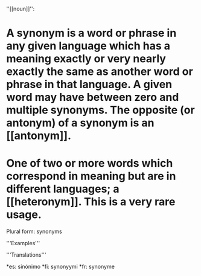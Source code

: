 ''[[noun]]'':
# A synonym is a word or phrase in any given language which has a meaning exactly or very nearly exactly the same as another word or phrase in that language. A given word may have between zero and multiple synonyms. The opposite (or antonym) of a synonym is an [[antonym]].
# One of two or more words which correspond in meaning but are in        different languages; a [[heteronym]]. This is a very rare usage.

Plural form: synonyms

'''Examples'''

'''Translations'''

*es: sinónimo
*fi: synonyymi
*fr: synonyme